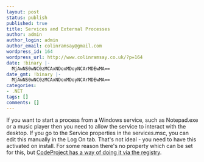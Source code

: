 ```yaml
---
layout: post
status: publish
published: true
title: Services and External Processes
author: admin
author_login: admin
author_email: colinramsay@gmail.com
wordpress_id: 164
wordpress_url: http://www.colinramsay.co.uk/?p=164
date: !binary |-
  MjAwNS0wNC0zMCAxNDoxMDoyNCArMDEwMA==
date_gmt: !binary |-
  MjAwNS0wNC0zMCAxNDoxMDoyNCArMDEwMA==
categories:
- .NET
tags: []
comments: []
---
```

<p>If you want to start a process from a Windows service, such as Notepad.exe or a music player then you need to allow the service to interact with the desktop. If you go to the Service properties in the services.msc, you can edit this manually in the Log On tab. That's not ideal - you need to have this activated on install. For some reason there's no property which can be set for this, but <a href="http://www.codeproject.com/csharp/CsWindowsServiceDesktop.asp">CodeProject has a way of doing it via the registry</a>.</p>

